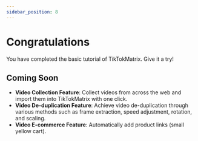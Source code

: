 ```yaml
---
sidebar_position: 8
---
```


# Congratulations

You have completed the basic tutorial of TikTokMatrix. Give it a try!

## Coming Soon

- **Video Collection Feature**: Collect videos from across the web and import them into TikTokMatrix with one click.
- **Video De-duplication Feature**: Achieve video de-duplication through various methods such as frame extraction, speed adjustment, rotation, and scaling.
- **Video E-commerce Feature**: Automatically add product links (small yellow cart).
